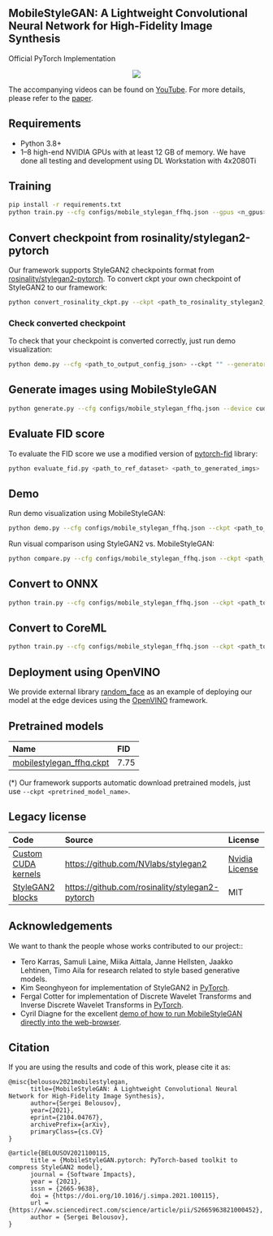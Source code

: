 ## MobileStyleGAN: A Lightweight Convolutional Neural Network for High-Fidelity Image Synthesis

Official PyTorch Implementation

<p align="center">
  <img src="res/faces.jpeg"/>
</p>

The accompanying videos can be found on [YouTube](https://www.youtube.com/playlist?list=PLstKhmdpWBtwsvq_27ALmPbf_mBLmk0uI).
For more details, please refer to the [paper](https://arxiv.org/abs/2104.04767).

## Requirements

* Python 3.8+
* 1–8 high-end NVIDIA GPUs with at least 12 GB of memory. We have done all testing and development using DL Workstation with 4x2080Ti


## Training

```bash
pip install -r requirements.txt
python train.py --cfg configs/mobile_stylegan_ffhq.json --gpus <n_gpus>
```

## Convert checkpoint from rosinality/stylegan2-pytorch

Our framework supports StyleGAN2 checkpoints format from [rosinality/stylegan2-pytorch](https://github.com/rosinality/stylegan2-pytorch).
To convert ckpt your own checkpoint of StyleGAN2 to our framework:

```bash
python convert_rosinality_ckpt.py --ckpt <path_to_rosinality_stylegan2_ckpt> --ckpt-mnet <path_to_output_mapping_network_ckpt> --ckpt-snet <path_to_output_synthesis_network_ckpt> --cfg-path <path_to_output_config_json>
```

### Check converted checkpoint

To check that your checkpoint is converted correctly, just run demo visualization:

```bash
python demo.py --cfg <path_to_output_config_json> --ckpt "" --generator teacher
```

## Generate images using MobileStyleGAN

```bash
python generate.py --cfg configs/mobile_stylegan_ffhq.json --device cuda --ckpt <path_to_ckpt> --output-path <path_to_store_imgs> --batch-size <batch_size> --n-batches <n_batches>
```

## Evaluate FID score

To evaluate the FID score we use a modified version of [pytorch-fid](https://github.com/mseitzer/pytorch-fid) library:

```bash
python evaluate_fid.py <path_to_ref_dataset> <path_to_generated_imgs>
```

## Demo

Run demo visualization using MobileStyleGAN:
```bash
python demo.py --cfg configs/mobile_stylegan_ffhq.json --ckpt <path_to_ckpt>
```

Run visual comparison using StyleGAN2 vs. MobileStyleGAN:
```bash
python compare.py --cfg configs/mobile_stylegan_ffhq.json --ckpt <path_to_ckpt>
```

## Convert to ONNX
```bash
python train.py --cfg configs/mobile_stylegan_ffhq.json --ckpt <path_to_ckpt> --export-model onnx --export-dir <output_dir>
```

## Convert to CoreML
```bash
python train.py --cfg configs/mobile_stylegan_ffhq.json --ckpt <path_to_ckpt> --export-model coreml --export-dir <output_dir>
```

## Deployment using OpenVINO

We provide external library [random_face](https://github.com/bes-dev/random_face) as an example of deploying our model at the edge devices using the [OpenVINO](https://github.com/openvinotoolkit/openvino) framework.

## Pretrained models

|Name|FID|
|:---|:--|
|[mobilestylegan_ffhq.ckpt](https://drive.google.com/uc?id=11Kja0XGE8liLb6R5slNZjF3j3v_6xydt)|7.75|

(*) Our framework supports automatic download pretrained models, just use `--ckpt <pretrined_model_name>`.

## Legacy license

|Code|Source|License|
|:---|:-----|:------|
|[Custom CUDA kernels](core/models/modules/ops/)|https://github.com/NVlabs/stylegan2|[Nvidia License](LICENSE-NVIDIA)|
|[StyleGAN2 blocks](core/models/modules/legacy.py)|https://github.com/rosinality/stylegan2-pytorch|MIT|

## Acknowledgements

We want to thank the people whose works contributed to our project::
* Tero Karras, Samuli Laine, Miika Aittala, Janne Hellsten, Jaakko Lehtinen, Timo Aila for research related to style based generative models.
* Kim Seonghyeon for implementation of StyleGAN2 in [PyTorch](https://github.com/rosinality/stylegan2-pytorch).
* Fergal Cotter for implementation of Discrete Wavelet Transforms and Inverse Discrete Wavelet Transforms in [PyTorch](https://github.com/fbcotter/pytorch_wavelets).
* Cyril Diagne for the excellent [demo of how to run MobileStyleGAN directly into the web-browser](https://github.com/cyrildiagne/mobilestylegan-web-demo).

## Citation

If you are using the results and code of this work, please cite it as:

```
@misc{belousov2021mobilestylegan,
      title={MobileStyleGAN: A Lightweight Convolutional Neural Network for High-Fidelity Image Synthesis},
      author={Sergei Belousov},
      year={2021},
      eprint={2104.04767},
      archivePrefix={arXiv},
      primaryClass={cs.CV}
}

@article{BELOUSOV2021100115,
      title = {MobileStyleGAN.pytorch: PyTorch-based toolkit to compress StyleGAN2 model},
      journal = {Software Impacts},
      year = {2021},
      issn = {2665-9638},
      doi = {https://doi.org/10.1016/j.simpa.2021.100115},
      url = {https://www.sciencedirect.com/science/article/pii/S2665963821000452},
      author = {Sergei Belousov},
}
```
